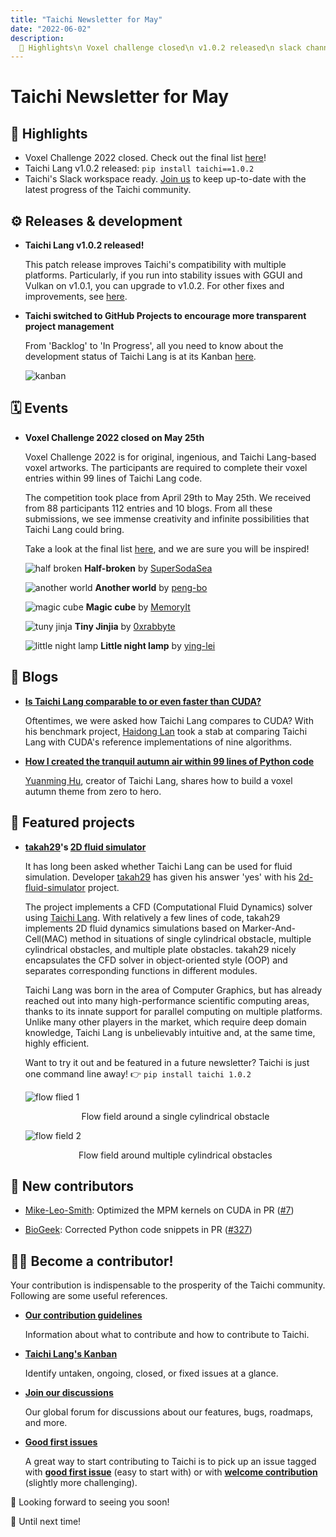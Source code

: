 ```yaml
---
title: "Taichi Newsletter for May"
date: "2022-06-02"
description:
  📌 Highlights\n Voxel challenge closed\n v1.0.2 released\n slack channel ready
---
```


# Taichi Newsletter for May
<div class="alert--warning alert alert-no-border">

## 📌 Highlights

- Voxel Challenge 2022 closed. Check out the final list [here](https://github.com/taichi-dev/community/blob/main/events/voxel-challenge/winners-2022.md?utm_source=newsletter)!
- Taichi Lang v1.0.2 released: `pip install taichi==1.0.2`
- Taichi's Slack workspace ready. [Join us](https://taichicommunity.slack.com/join/shared_invite/zt-14ic8j6no-Fd~wKNpfskXLfqDr58Tddg#/shared-invite/email) to keep up-to-date with the latest progress of the Taichi community.

</div>

## ⚙️ Releases & development

- **Taichi Lang v1.0.2 released!**

    This patch release improves Taichi's compatibility with multiple platforms.  Particularly, if you run into stability issues with GGUI and Vulkan on v1.0.1, you can upgrade to v1.0.2. For other fixes and improvements, see [here](https://github.com/taichi-dev/taichi/releases/tag/v1.0.2).

- **Taichi switched to GitHub Projects to encourage more transparent project management**

    From 'Backlog' to 'In Progress', all you need to know about the development status of Taichi Lang is at its Kanban [here](https://github.com/orgs/taichi-dev/projects/1).

    ![kanban](./pics/kanban.png)

## 🗓 Events

- **Voxel Challenge 2022 closed on May 25th**

    Voxel Challenge 2022 is for original, ingenious, and Taichi Lang-based voxel artworks. The participants are required to complete their voxel entries within 99 lines of Taichi Lang code.

    The competition took place from April 29th to May 25th. We received from 88 participants 112 entries and 10 blogs. From all these submissions, we see immense creativity and infinite possibilities that Taichi Lang could bring.

    Take a look at the final list [here](https://github.com/taichi-dev/community/blob/main/events/voxel-challenge/winners-2022.md?utm_source=newsletter), and we are sure you will be inspired!

    ![half broken](./pics/half_broken_room.jpeg)
    **Half-broken** by [SuperSodaSea](https://github.com/SuperSodaSea)

    ![another world](./pics/another_world.jpeg)
    **Another world** by [peng-bo](https://github.com/peng-bo)

    ![magic cube](./pics/magic_cube.jpeg)
    **Magic cube** by [MemoryIt](https://github.com/MemoryIt)

    ![tuny jinja](./pics/tiny_jinja.jpeg)
    **Tiny Jinjia** by [0xrabbyte](https://github.com/0xrabbyte)

    ![little night lamp](./pics/night_lamp.jpeg)
    **Little night lamp** by [ying-lei](https://github.com/ying-lei)

## 📝 Blogs

- **[Is Taichi Lang comparable to or even faster than CUDA?](https://docs.taichi-lang.org/blog/is-taichi-lang-comparable-to-or-even-faster-than-cuda)**

    Oftentimes, we were asked how Taichi Lang compares to CUDA? With his benchmark project, [Haidong Lan](https://github.com/turbo0628) took a stab at comparing Taichi Lang with CUDA's reference implementations of nine algorithms.

- **[How I created the tranquil autumn air within 99 lines of Python code](https://docs.taichi-lang.org/blog/how-i-created-the-tranquil-autumn-air-within-99-lines-of-python-code)**

    [Yuanming Hu](https://github.com/yuanming-hu), creator of Taichi Lang, shares how to build a voxel autumn theme from zero to hero.

## 🌟 Featured projects

- **[takah29](https://github.com/takah29)'s [2D fluid simulator](https://github.com/takah29/2d-fluid-simulator)**

    It has long been asked whether Taichi Lang can be used for fluid simulation. Developer [takah29](https://github.com/takah29) has given his answer 'yes' with his [2d-fluid-simulator](https://github.com/takah29/2d-fluid-simulator) project.

    The project implements a CFD (Computational Fluid Dynamics) solver using [Taichi Lang](https://github.com/taichi-dev/taichi). With relatively a few lines of code, takah29 implements 2D fluid dynamics simulations based on Marker-And-Cell(MAC) method in situations of single cylindrical obstacle, multiple cylindrical obstacles, and multiple plate obstacles. takah29 nicely encapsulates the CFD solver in object-oriented style (OOP) and separates corresponding functions in different modules.

    Taichi Lang was born in the area of Computer Graphics, but has already reached out into many high-performance scientific computing areas, thanks to its innate support for parallel computing on multiple platforms. Unlike many other players in the market, which require deep domain knowledge, Taichi Lang is unbelievably intuitive and, at the same time, highly efficient.

    Want to try it out and be featured in a future newsletter? Taichi is just one command line away! 👉 `pip install taichi 1.0.2`

    ![flow flied 1](./pics/flow_field_1.png)
    <center>Flow field around a single cylindrical obstacle</center>

    ![flow field 2](./pics/flow_field_2.png)
    <center>Flow field around multiple cylindrical obstacles</center>

## 🎉 New contributors

- [Mike-Leo-Smith](https://github.com/Mike-Leo-Smith): Optimized the MPM kernels on CUDA in PR ([#7](https://github.com/taichi-dev/taichi_benchmark/pull/7))

- [BioGeek](https://github.com/BioGeek): Corrected Python code snippets in PR ([#327](https://github.com/taichi-dev/docs.taichi.graphics/pull/327))

## 🧑‍💻 Become a contributor!

Your contribution is indispensable to the prosperity of the Taichi community. Following are some useful references.

- **[Our contribution guidelines](https://docs.taichi-lang.org/docs/contributor_guide)**

  Information about what to contribute and how to contribute to Taichi.

- **[Taichi Lang's Kanban](https://github.com/orgs/taichi-dev/projects/1)**

  Identify untaken, ongoing, closed, or fixed issues at a glance.

- **[Join our discussions](https://github.com/taichi-dev/taichi/discussions)**

  Our global forum for discussions about our features, bugs,  roadmaps, and more.

- **[Good first issues](https://github.com/taichi-dev/taichi/contribute)**

  A great way to start contributing to Taichi is to pick up an issue tagged with **[good first issue](https://github.com/taichi-dev/taichi/issues?q=is:open+is:issue+label:"good+first+issue")** (easy to start with) or with **[welcome contribution](https://github.com/taichi-dev/taichi/issues?q=is:open+is:issue+label:"welcome+contribution")** (slightly more challenging).

👐 Looking forward to seeing you soon!

👋 Until next time!

